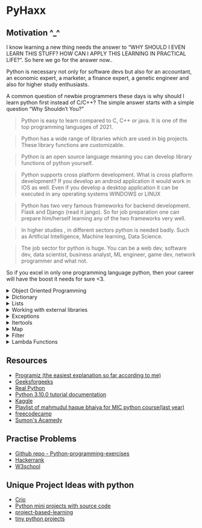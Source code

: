 # PyHaxx

## Motivation ^_^

I know learning a new thing needs the answer to “WHY SHOULD I EVEN LEARN THIS STUFF? HOW CAN I APPLY THIS LEARNING IN PRACTICAL LIFE?”. So here we go for the answer now..

Python is necessary not only for software devs but also for an accountant, an economic expert, a marketer, a finance expert, a genetic engineer and also for higher study enthusiasts.

A common question of newbie programmers these days is  why should I learn python first instead of C/C++?
The simple answer starts with a simple question “Why Shouldn’t You?”  

> Python is easy to learn compared to C, C++ or java. It is one of the top programming languages of 2021.

> Python has a wide range of libraries which are used in big projects. These library functions are customizable.

> Python is an open source language meaning you can develop library functions of python yourself.

> Python supports cross platform development. What is cross platform development? If you develop an android application it would work in IOS as well. Even if you develop a desktop application it can be executed in any operating systems WINDOWS or LINUX

> Python has two very famous frameworks for backend development. Flask and Django (read it jango). So for job preparation one can prepare him/herself learning any of the two frameworks very well. 

> In higher studies , in different sectors python is needed badly. Such as Artificial Intelligence, Machine learning, Data Science.

> The job sector for python is huge. You can be a web dev, software dev, data scientist, business analyst, ML engineer, game dev, network programmer and what not. 

So if you excel in only one programming language python, then your career will have the boost it needs for sure <3.


<details>
<summary>Object Oriented Programming</summary>
<h3> Object: </h3>
<pre>
An object is simply a collection of data (variables) and methods (functions) that act on those data.
A parrot is an object, as it has the following properties: name, age, color as attributes and singing, dancing as behavior.
An object is also called an instance of a class and the process of creating this object is called instantiation.
The concept of OOP in Python focuses on creating reusable code. This concept is also known as DRY (Don't Repeat Yourself).
</pre>
<h3>Class:</h3>
<pre>
A class is a blueprint for the object.
We can think of class as a sketch of a parrot with labels. 
It contains all the details about the name, colors, size etc. Based on these descriptions, we can study about the parrot. 
Here, a parrot is an object. From class, we construct instances. 
An instance is a specific object created from a particular class.
When class is defined, only the description for the object is defined. Therefore, no memory or storage is allocated.
</pre>
<h3>Methods:</h3>
<pre>
Methods are functions defined inside the body of a class. They are used to define the behaviors of an object.
</pre>
<h3>Inheritance:</h3>
<pre>
Inheritance is a way of creating a new class for using details of an existing class without modifying it. 
The newly formed class is a derived class (or child class). Similarly, the existing class is a base class (or parent class).
<br>
  class BaseClass:
  Body of base class
  class DerivedClass(BaseClass):
  Body of derived class
  
</pre>
  <h3>Method Overriding</h3>
  <pre>
  Generally when overriding a base method by a derived method,
  we tend to extend the definition of base method rather than replacing it.
  </pre>
  
  <h3>Multiple Inheritance</h3>
  <pre>
  A class can be derived from more than one base class in Python, similar to C++. 
  This is called multiple inheritance.
  In multiple inheritance, the features of all the base classes are inherited into the derived class. 
  <br>
    class Base1:
      pass
    class Base2:
      pass
    class MultiDerived(Base1, Base2):
      pass
<!--     ![Capture](https://user-images.githubusercontent.com/59027621/149613631-b3f75f37-61bb-4c7a-b738-2af5d5c3061a.JPG) -->
  </pre>
  <h3>Multilevel Inheritance</h3>
  <pre>
  We can also inherit from a derived class. This is called multilevel inheritance. 
  It can be of any depth in Python.
In multilevel inheritance, features of the base class and the derived class are inherited into the new derived class.
  <br>
  class Base:
    pass
  class Derived1(Base):
    pass
  class Derived2(Derived1):
    pass
  </pre>
  
<h3>Encapsulation</h3>
<pre>
Using OOP in Python, we can restrict access to methods and variables. 
This prevents data from direct modification which is called encapsulation. 
In Python, we denote private attributes using underscore as the prefix i.e single _ or double __.
</pre>
  <h3>Polymorphism</h3>
  <pre>
  Polymorphism allows the same interface for different objects.
  Suppose, we need to color a shape, there are multiple shape options (rectangle, square, circle). 
  However we could use the same method to color any shape. This concept is called Polymorphism.
  </pre>
    
</details>
<details>
  <summary>Dictionary</summary>
</details>
<details>
  <summary>Lists</summary>
  
  - [list_basics](https://github.com/Geek-a-Byte/PyHaxx/blob/main/list.py)
  - [list_comprehension](https://github.com/Geek-a-Byte/PyHaxx/blob/main/List_comprehension.py)
  
  ![image](https://user-images.githubusercontent.com/59027621/149617730-b73473c3-983e-4eee-a1f6-16683f2189c2.png)

</details>
<details>
  <summary>Working with external libraries</summary>
  
  [tutorial link](https://app.gitbook.com/s/98WyytUmB4pfdMH3QiQy/)
  
</details>
<details>
  <summary>Exceptions</summary>
</details>
<details>
  <summary>Itertools</summary>
</details>
<details>
  <summary>Map</summary>
  <h3>map() Parameter</h3>
    <pre>
The map() function takes two parameters:
function - a function that perform some action to each element of an iterable
iterable - an iterable like sets, lists, tuples, etc
You can pass more than one iterable to the map() function.
    </pre>
  <h3>Map Return Value</h3>
  <pre>
  The map() function returns an object of map class. 
  The returned value can be passed to functions like
  list() - to convert to list
  set() - to convert to a set, and so on.
  </pre>
</details>
<details>
  <summary>Filter</summary>
  <pre>
  The filter() function extracts elements from an iterable (list, tuple etc.) for which a function returns True.
  </pre>
  <h3>filter() Syntax</h3>
  <pre>
  filter(function, iterable)
  </pre>
  <h3>filter() Parameter</h3>
    <pre>
function - a function that perform some action to each element of an iterable
iterable - an iterable like sets, lists, tuples, etc
    </pre>
  <h3>Return Value</h3>
  <pre>
  The filter() function returns an iterator.
  You can easily convert iterators to sequences like lists, tuples, strings etc.
  </pre>
</details>
<details>
  <summary>Lambda Functions</summary>
  <pre>
  an anonymous function is a function that is defined without a name.
  While normal functions are defined using the def keyword in Python, 
  anonymous functions are defined using the lambda keyword.
  Hence, anonymous functions are also called lambda functions.
  </pre>
  <h3>Syntax of Lambda Function in python</h3>
  <pre>lambda arguments: expression</pre>
  </details>


## Resources

- [Programiz (the easiest explanation so far according to me)](https://www.programiz.com/python-programming)
- [Geeksforgeeks](https://www.geeksforgeeks.org/python-programming-language/?ref=shm)
- [Real Python](https://realpython.com/start-here/)
- [Python 3.10.0 tutorial documentation](https://docs.python.org/3.10/tutorial/index.html)
- [Kaggle](https://www.kaggle.com/learn)
- [Playlist of mahmudul haque bhaiya for MIC python course(last year)](https://www.youtube.com/watch?v=_8I1ZeHgZmQ&list=PLuNlCVN6bOLOaZWFM2MMfauagHqNXgDzs)
- [freecodecamp](https://www.youtube.com/watch?v=rfscVS0vtbw)
- [Sumon's Acamedy](https://www.youtube.com/watch?v=GGO_h-P2TPk)

## Practise Problems

- [Github repo - Python-programming-exercises](https://github.com/zhiwehu/Python-programming-exercises/blob/master/100%2B%20Python%20challenging%20programming%20exercises%20for%20Python%203.md)
- [Hackerrank](https://www.hackerrank.com/domains/python)
- [W3school](https://www.w3schools.com/python/default.asp)

## Unique Project Ideas with python
- [Crio](https://www.crio.do/projects/category/python-projects)
- [Python mini projects with source code](https://github.com/Python-World/python-mini-projects)
- [project-based-learning](https://github.com/practical-tutorials/project-based-learning)
- [tiny python projects](http://tinypythonprojects.com/)
